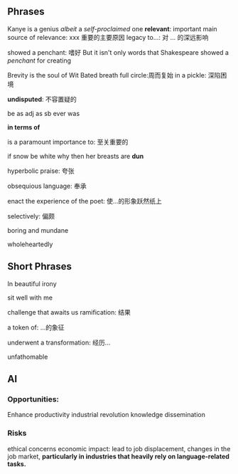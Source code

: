 


## Phrases 
Kanye is a genius *albeit* a *self-proclaimed* one
**relevant**: important
main source of relevance: xxx 重要的主要原因
legacy to...: 对 ... 的深远影响



showed a penchant: 嗜好
But it isn't only words that Shakespeare showed a *penchant* for creating

Brevity is the soul of Wit 
Bated breath
full circle:周而复始
in a pickle: 深陷困境

**undisputed**: 不容置疑的

be as adj as sb ever was

**in terms of**

is a paramount importance to: 至关重要的


if snow be white why then her breasts are **dun**


hyperbolic praise: 夸张

obsequious language: 奉承

enact the experience of the poet: 使...的形象跃然纸上

selectively: 偏颇

boring and mundane

wholeheartedly



## Short Phrases

In beautiful irony

sit well with me

challenge that awaits us
ramification: 结果

a token of: ...的象征

underwent a transformation: 经历...

unfathomable

## AI

### Opportunities:
Enhance productivity
industrial revolution
knowledge dissemination
### Risks
ethical concerns
economic impact: lead to job displacement, changes in the job market, **particularly in industries that heavily rely on language-related tasks.**


